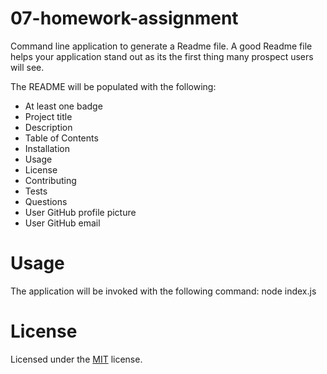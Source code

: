 # 07-homework-assignment

  Command line application to generate a Readme file. A good Readme file helps your application stand out as its the first thing many prospect users will see.

The README will be populated with the following:

  - At least one badge
  - Project title
  - Description
  - Table of Contents
  - Installation
  - Usage
  - License
  - Contributing
  - Tests
  - Questions
  - User GitHub profile picture
  - User GitHub email
    
# Usage

The application will be invoked with the following command: node index.js

# License

Licensed under the [MIT](https://github.com/johncosper/07-homework-assignment/blob/master/License.txt) license.
